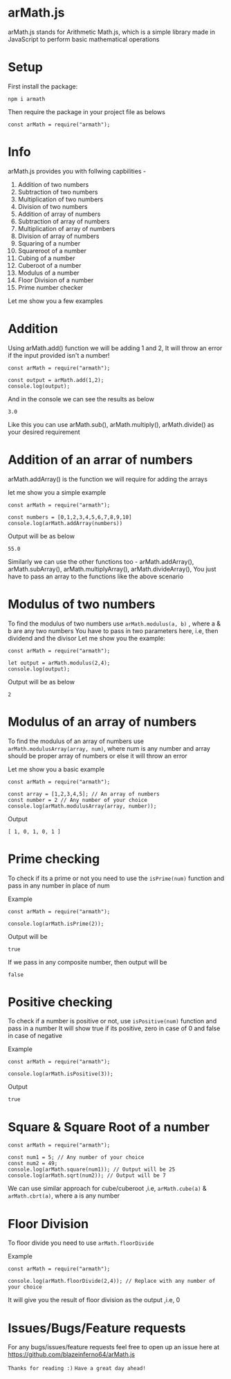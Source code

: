 # arMath.js
arMath.js stands for Arithmetic Math.js, which is a simple library made in JavaScript to perform basic mathematical operations

# Setup
First install the package:

```
npm i armath
```

Then require the package in your project file as belows

```
const arMath = require("armath");
```

# Info
arMath.js provides you with follwing capbilities -
1. Addition of two numbers
2. Subtraction of two numbers
3. Multiplication of two numbers
4. Division of two numbers
5. Addition of array of numbers
6. Subtraction of array of numbers
7. Multiplication of array of numbers
8. Division of array of numbers
9. Squaring of a number
10. Squareroot of a number
11. Cubing of a number
12. Cuberoot of a number
13. Modulus of a number
14. Floor Division of a number
15. Prime number checker

Let me show you a few examples
# Addition 
Using arMath.add() function we will be adding 1 and 2,
It will throw an error if the input provided isn't a number!

```
const arMath = require("armath");

const output = arMath.add(1,2);
console.log(output);
```

And in the console we can see the results as below

```
3.0
```

Like this you can use arMath.sub(), arMath.multiply(), arMath.divide() as your desired requirement

# Addition of an arrar of numbers
arMath.addArray() is the function we will require for adding the arrays

let me show you a simple example 

```
const arMath = require("armath");

const numbers = [0,1,2,3,4,5,6,7,8,9,10]
console.log(arMath.addArray(numbers))
```

Output will be as below 

```
55.0
```

Similarly we can use the other functions too - arMath.addArray(), arMath.subArray(), arMath.multiplyArray(), arMath.divideArray(),
You just have to pass an array to the functions like the above scenario

# Modulus of two numbers

To find the modulus of two numbers
use `arMath.modulus(a, b)` , where a & b are any two numbers
You have to pass in two parameters here, i.e, then dividend and the divisor
Let me show you the example:

```
const arMath = require("armath");

let output = arMath.modulus(2,4);
console.log(output);
```

Output will be as below 

```
2
```

# Modulus of an array of numbers
To find the modulus of an array of numbers use `arMath.modulusArray(array, num)`, where num is any number and array should be proper array of numbers or else it will throw an error

Let me show you a basic example

```
const arMath = require("armath");

const array = [1,2,3,4,5]; // An array of numbers
const number = 2 // Any number of your choice
console.log(arMath.modulusArray(array, number));
```

Output

```
[ 1, 0, 1, 0, 1 ]
```

# Prime checking
To check if its a prime or not you need to use the `isPrime(num)` function and pass in any number in place of num

Example

```
const arMath = require("armath");

console.log(arMath.isPrime(2));
```

Output will be 

```
true
```

If we pass in any composite number, then output will be 

```
false
```

# Positive checking
To check if a number is positive or not, use `isPositive(num)` function and pass in a number
It will show true if its positive, zero in case of 0 and false in case of negative

Example

```
const arMath = require("armath");

console.log(arMath.isPositive(3));
```

Output

```
true
```

# Square & Square Root of a number

```
const arMath = require("armath");

const num1 = 5; // Any number of your choice
const num2 = 49;
console.log(arMath.square(num1)); // Output will be 25
console.log(arMath.sqrt(num2)); // Output will be 7
```

We can use similar approach for cube/cuberoot ,i.e, `arMath.cube(a)` & `arMath.cbrt(a)`, where a is any number

# Floor Division

To floor divide you need to use `arMath.floorDivide`

Example

```
const arMath = require("armath");

console.log(arMath.floorDivide(2,4)); // Replace with any number of your choice
```

It will give you the result of floor division as the output ,i.e, 0

# Issues/Bugs/Feature requests

For any bugs/issues/feature requests feel free to open up an issue here at https://github.com/blazeinferno64/arMath.js

`Thanks for reading :)`
`Have a great day ahead!`
